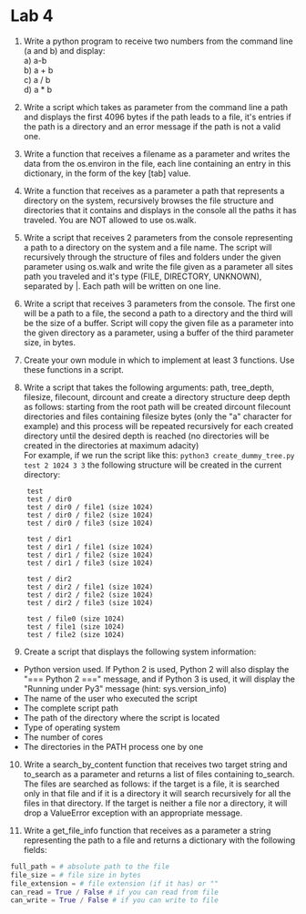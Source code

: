 # Lab 4

1. Write a python program to receive two numbers from the command line (a and b) and display:  
a) a-b  
b) a + b  
c) a / b  
d) a * b  

2. Write a script which takes as parameter from the command line a path and displays the first 4096 bytes if the path leads to a file, it's entries if the path is a directory and an error message if the path is not a valid one.

3. Write a function that receives a filename as a parameter and writes the data from the os.environ in the file, each line containing an entry in this dictionary, in the form of the key [tab] value.

4. Write a function that receives as a parameter a path that represents a directory on the system, recursively browses the file structure and directories that it contains and displays in the console all the paths it has traveled. You are NOT allowed to use os.walk.

5. Write a script that receives 2 parameters from the console representing a path to a directory on the system and a file name. The script will recursively through the structure of files and folders under the given parameter using os.walk and write the file given as a parameter all sites path you traveled and it's type (FILE, DIRECTORY, UNKNOWN), separated by |. Each path will be written on one line.

6. Write a script that receives 3 parameters from the console. The first one will be a path to a file, the second a path to a directory and the third will be the size of a buffer. Script will copy the given file as a parameter into the given directory as a parameter, using a buffer of the third parameter size, in bytes.

7. Create your own module in which to implement at least 3 functions. Use these functions in a script.

8. Write a script that takes the following arguments: path, tree_depth, filesize, filecount, dircount and create a directory structure deep depth as follows: starting from the root path will be created dircount filecount directories and files containing filesize bytes (only the "a" character for example) and this process will be repeated recursively for each created directory until the desired depth is reached (no directories will be created in the directories at maximum adacity)  
For example, if we run the script like this: ```python3 create_dummy_tree.py test 2 1024 3 3``` the following structure will be created in the current directory:  
```
    test
    test / dir0
    test / dir0 / file1 (size 1024)
    test / dir0 / file2 (size 1024)
    test / dir0 / file3 (size 1024)

    test / dir1
    test / dir1 / file1 (size 1024)
    test / dir1 / file2 (size 1024)
    test / dir1 / file3 (size 1024)

    test / dir2
    test / dir2 / file1 (size 1024)
    test / dir2 / file2 (size 1024)
    test / dir2 / file3 (size 1024)

    test / file0 (size 1024)
    test / file1 (size 1024)
    test / file2 (size 1024)
```

9. Create a script that displays the following system information:  
- Python version used. If Python 2 is used, Python 2 will also display the "=== Python 2 ===" message, and if Python 3 is used, it will display the "Running under Py3" message (hint: sys.version_info)
- The name of the user who executed the script
- The complete script path
- The path of the directory where the script is located
- Type of operating system
- The number of cores
- The directories in the PATH process one by one

10. Write a search_by_content function that receives two target string and to_search as a parameter and returns a list of files containing to_search. The files are searched as follows: if the target is a file, it is searched only in that file and if it is a directory it will search recursively for all the files in that directory. If the target is neither a file nor a directory, it will drop a ValueError exception with an appropriate message.

11. Write a get_file_info function that receives as a parameter a string representing the path to a file and returns a dictionary with the following fields:
```Python
full_path = # absolute path to the file
file_size = # file size in bytes
file_extension = # file extension (if it has) or ""
can_read = True / False # if you can read from file
can_write = True / False # if you can write to file
```